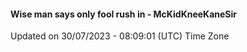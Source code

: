 #### Wise man says only fool rush in - McKidKneeKaneSir
Updated on 30/07/2023 - 08:09:01 (UTC) Time Zone
